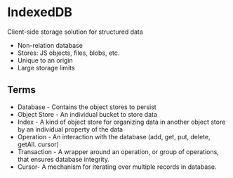 # IndexedDB

Client-side storage solution for structured data
* Non-relation database
* Stores: JS objects, files, blobs, etc.
* Unique to an origin
* Large storage limits

## Terms
* Database - Contains the object stores to persist
* Object Store - An individual bucket to store data
* Index - A kind of object store for organizing data in another object store by an individual property of the data
* Operation - An interaction with the database (add, get, put, delete, getAll. cursor)
* Transaction - A wrapper around an operation, or group of operations, that ensures database integrity.
* Cursor- A mechanism for iterating over multiple records in database.